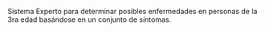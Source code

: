 Sistema Experto para determinar posibles enfermedades en personas de la 3ra edad basándose en un conjunto de síntomas.
